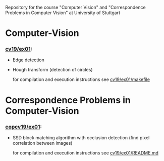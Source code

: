 Repository for the course "Computer Vision" and "Correspondence Problems in Computer Vision" at University of Stuttgart


# Computer-Vision

### [cv19/ex01](./cv19/ex01):
- Edge detection
- Hough transform (detection of circles)

    for compilation and execution instructions see [cv19/ex01/makefile](./cv19/ex01/makefile)


# Correspondence Problems in Computer-Vision

### [copcv19/ex01](./cv19/ex01):
- SSD block matching algorithm with occlusion detection (find pixel correlation between images)

    for compilation and execution instructions see [cv19/ex01/README.md](./cv19/ex01/README.md)


